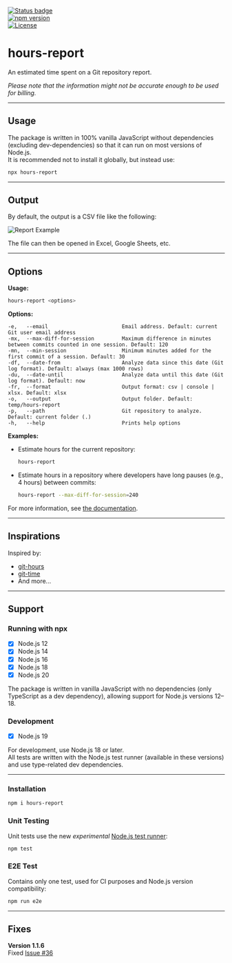 [![Status badge](https://github.com/ChenPeleg/hours-report/actions/workflows/ci-tests.yml/badge.svg?branch=main)](https://github.com/ChenPeleg/hours-report/actions/?query=branch%3Amain)  
[![npm version](https://badge.fury.io/js/hours-report.svg)](https://badge.fury.io/js/hours-report)  
[![License](https://img.shields.io/github/license/ChenPeleg/hours-report.svg?style=flat&colorA=18181B&colorB=28CF8D)](https://github.com/ChenPeleg/hours-report/LICENCE)  

# hours-report

An estimated time spent on a Git repository report.

*Please note that the information might not be accurate enough to be used for billing.*

---

## Usage

The package is written in 100% vanilla JavaScript without dependencies (excluding dev-dependencies) so that it can run on most versions of Node.js.  
It is recommended not to install it globally, but instead use:

```bash
npx hours-report
```

---

## Output

By default, the output is a CSV file like the following:  

![Report Example](https://chenpeleg.github.io/hours-report/assets/img/report-example.png)  

The file can then be opened in Excel, Google Sheets, etc.

---

## Options

**Usage:**
```bash
hours-report <options>
```

**Options:**
```
-e,   --email                        Email address. Default: current Git user email address
-mx,  --max-diff-for-session         Maximum difference in minutes between commits counted in one session. Default: 120
-mn,  --min-session                  Minimum minutes added for the first commit of a session. Default: 30
-df,  --date-from                    Analyze data since this date (Git log format). Default: always (max 1000 rows)
-du,  --date-until                   Analyze data until this date (Git log format). Default: now
-fr,  --format                       Output format: csv | console | xlsx. Default: xlsx
-o,   --output                       Output folder. Default: temp/hours-report
-p,   --path                         Git repository to analyze. Default: current folder (.)
-h,   --help                         Prints help options
```

**Examples:**

- Estimate hours for the current repository:
  ```bash
  hours-report
  ```

- Estimate hours in a repository where developers have long pauses (e.g., 4 hours) between commits:
  ```bash
  hours-report --max-diff-for-session=240
  ```

For more information, see [the documentation](https://chenpeleg.github.io/hours-report/).

---

## Inspirations

Inspired by:  
- [git-hours](https://github.com/kimmobrunfeldt/git-hours)  
- [git-time](https://github.com/vmf91/git-time)  
- And more...

---

## Support

### Running with npx

- [x] Node.js 12  
- [x] Node.js 14  
- [x] Node.js 16  
- [x] Node.js 18  
- [x] Node.js 20  

The package is written in vanilla JavaScript with no dependencies (only TypeScript as a dev dependency), allowing support for Node.js versions 12–18.

### Development

- [x] Node.js 19  

For development, use Node.js 18 or later.  
All tests are written with the Node.js test runner (available in these versions) and use type-related dev dependencies.

---

### Installation

```bash
npm i hours-report
```

### Unit Testing

Unit tests use the new *experimental* [Node.js test runner](https://nodejs.org/api/test.html):

```bash
npm test
```

### E2E Test

Contains only one test, used for CI purposes and Node.js version compatibility:

```bash
npm run e2e
```

---

## Fixes

**Version 1.1.6**  
Fixed [Issue #36](https://github.com/ChenPeleg/hours-report/issues/36)
